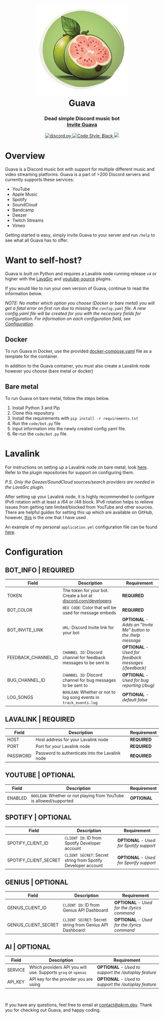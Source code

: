 <h1 align="center">
  <br>
  <img src="guava.png" width="300" alt="Guava Image"></a>
  <br>
  Guava<br>
</h1>

<h3 align="center">
    Dead simple Discord music bot
    <br>
    <a href="https://discord.com/oauth2/authorize?client_id=982806583060885525&permissions=3147776&scope=bot+applications.commands" target="_blank">Invite Guava</a>
</h3>

<p align="center">
  <a href="https://github.com/Rapptz/discord.py/">
     <img src="https://img.shields.io/badge/discord-py-blue.svg" alt="discord.py">
  </a>
  <a href="https://github.com/psf/black">
    <img src="https://img.shields.io/badge/code%20style-black-000000.svg" alt="Code Style: Black">
  </a>
  <a href="https://makeapullrequest.com">
    <img src="https://img.shields.io/badge/PRs-welcome-brightgreen.svg">
  </a>
</p>

# Overview

Guava is a Discord music bot with support for multiple different music and video streaming platforms. Guava is a part of >200 Discord servers and currently supports these services:

- YouTube
- Apple Music
- Spotify
- SoundCloud
- Bandcamp
- Deezer
- Twitch Streams
- Vimeo

Getting started is easy, simply invite Guava to your server and run `/help` to see what all Guava has to offer.

# Want to self-host?
Guava is built on Python and requires a Lavalink node running release `v4` or higher with the [LavaSrc](https://github.com/topi314/LavaSrc) and [youtube-source](https://github.com/lavalink-devs/youtube-source) plugins.

If you would like to run your own version of Guava, continue to read the information below.

*NOTE: No matter which option you choose (Docker or bare metal) you will get a fatal error on first run due to missing the `config.yaml` file. A new config.yaml file will be created for you with the necessary fields for configuration. For information on each configuration field, see [Configuration](#configuration).*

## Docker
To run Guava in Docker, use the provided [docker-compose.yaml](docker-compose.yaml) file as a template for the container.

In addition to the Guava container, you must also create a Lavalink node however you choose (bare metal or docker)

## Bare metal
To run Guava on bare metal, follow the steps below.

1. Install Python 3 and Pip
2. Clone this repository
3. Install the requirements with `pip install -r requirements.txt`
4. Run the `code/bot.py` file
5. Input information into the newly created config.yaml file.
6. Re-run the `code/bot.py` file.

# Lavalink

For instructions on setting up a Lavalink node on bare metal, look [here](https://lavalink.dev/getting-started/). Refer to the plugin repositories for support on configuring them.

*P.S. Only the Deezer/SoundCloud sources/search providers are needed in the LavaSrc plugin.*

After setting up your Lavalink node, it is highly recommended to configure IPv6 rotation with at least a /64 or /48 block. IPv6 rotation helps to relieve issues from getting rate limited/blocked from YouTube and other sources. There are helpful guides for setting this up which are available on GitHub, however, [this](https://github.com/Nansess/tunnelbroker-guide) is the one that I have used .

An example of my personal `application.yml` configuration file can be found [here](application.yml).

# Configuration

## BOT_INFO | REQUIRED
Field | Description | Requirement
--- | --- | ---
TOKEN | The token for your bot. Create a bot at [discord.com/developers](https://discord.com/developers) | **REQUIRED**
BOT_COLOR | `HEX CODE`: Color that will be used for message embeds | **REQUIRED**
BOT_INVITE_LINK | `URL`: Discord Invite link for your bot | **OPTIONAL** - *Adds an "Invite Me" button to the /help message*
FEEDBACK_CHANNEL_ID | `CHANNEL ID`: Discord channel for feedback messages to be sent to | **OPTIONAL** - *Used for feedback messages (/feedback)*
BUG_CHANNEL_ID | `CHANNEL ID`: Discord channel for bug messages to be sent to | **OPTIONAL** - *Used for bug reporting (/bug)*
LOG_SONGS | `BOOLEAN`: Whether or not to log song events in `track_events.log` | **OPTIONAL** - *default false*

## LAVALINK | REQUIRED
Field | Description | Requirement
--- | --- | ---
HOST | Host address for your Lavalink node | **REQUIRED**
PORT | Port for your Lavalink node | **REQUIRED**
PASSWORD | Password to authenticate into the Lavalink node | **REQUIRED**

## YOUTUBE | OPTIONAL
Field | Description | Requirement
--- | --- | ---
ENABLED | `BOOLEAN`: Whether or not playing from YouTube is allowed/supported | **OPTIONAL**

## SPOTIFY | OPTIONAL
Field | Description | Requirement
--- | --- | ---
SPOTIFY_CLIENT_ID | `CLIENT ID`: ID from Spotify Developer account | **OPTIONAL** - *Used for Spotify support*
SPOTIFY_CLIENT_SECRET | `CLIENT SECRET`: Secret string from Spotify Developer account | **OPTIONAL** - *Used for Sporify support*

## GENIUS | OPTIONAL
Field | Description | Requirement
--- | --- | ---
GENIUS_CLIENT_ID | `CLIENT ID`: ID from Genius API Dashboard | **OPTIONAL** - *Used for the /lyrics command*
GENIUS_CLIENT_SECRET | `CLIENT SECRET`: Secret string from Genius API Dashboard | **OPTIONAL** - *Used for the /lyrics command*

## AI | OPTIONAL
Field | Description | Requirement
--- | --- | ---
SERVICE | Which providers API you will use. Supports `groq` or `openai` | **OPTIONAL** - *Used to support the /autoplay feature*
API_KEY | API key for the provider you are using | **OPTIONAL** - *Used to support the /autoplay feature*

<br>

If you have any questions, feel free to email at [contact@pkrm.dev](mailto:contact@pkrm.dev). Thank you for checking out Guava, and happy coding.
